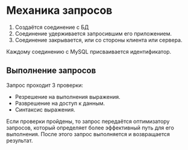 # Механика запросов

1. Создаётся соединение с БД
2. Соединение удерживается запросившим его приложением.
3. Соединение закрывается, или со стороны клиента или сервера.

Каждому соединению с MySQL присваивается идентификатор.

## Выполнение запросов

Запрос проходит 3 проверки:

* Резрешение на выполнения выражения.
* Разврешение на доступ к данным.
* Синтаксис выражения.

Если проверки пройдены, то запрос передаётся оптимизатору запросов, который определяет более эффективный путь для его выполнения. После этого запрос выполняется и возвращается результат.
